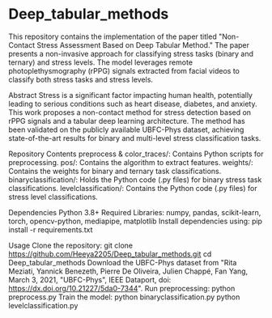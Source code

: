 # Deep_tabular_methods
This repository contains the implementation of the paper titled "Non-Contact Stress Assessment Based on Deep Tabular Method." The paper presents a non-invasive approach for classifying stress tasks (binary and ternary) and stress levels. The model leverages remote photoplethysmography (rPPG) signals extracted from facial videos to classify both stress tasks and stress levels.

Abstract
Stress is a significant factor impacting human health, potentially leading to serious conditions such as heart disease, diabetes, and anxiety. This work proposes a non-contact method for stress detection based on rPPG signals and a tabular deep learning architecture. The method has been validated on the publicly available UBFC-Phys dataset, achieving state-of-the-art results for binary and multi-level stress classification tasks.

Repository Contents
preprocess & color_traces/: Contains Python scripts for preprocessing.
pos/: Contains the algorithm to extract features.
weights/: Contains the weights for binary and ternary task classifications.
binaryclassification/: Holds the Python code (.py files) for binary stress task classifications.
levelclassification/: Contains the Python code (.py files) for stress level classifications.

Dependencies
Python 3.8+
Required Libraries:
numpy, pandas, scikit-learn, torch, opencv-python, mediapipe, matplotlib
Install dependencies using:
pip install -r requirements.txt

Usage
Clone the repository:
git clone https://github.com/Heeya2205/Deep_tabular_methods.git
cd Deep_tabular_methods
Download the UBFC-Phys dataset from "Rita Meziati, Yannick Benezeth, Pierre De Oliveira, Julien Chappé, Fan Yang, March 3, 2021, "UBFC-Phys", IEEE Dataport, doi: https://dx.doi.org/10.21227/5da0-7344".
Run preprocessing:
python preprocess.py
Train the model:
python binaryclassification.py
python levelclassification.py



